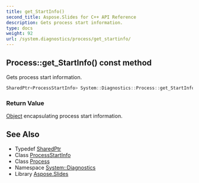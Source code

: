 ```yaml
---
title: get_StartInfo()
second_title: Aspose.Slides for C++ API Reference
description: Gets process start information.
type: docs
weight: 92
url: /system.diagnostics/process/get_startinfo/
---
```

## Process::get_StartInfo() const method


Gets process start information.

```cpp
SharedPtr<ProcessStartInfo> System::Diagnostics::Process::get_StartInfo() const
```


### Return Value

[Object](../../../system/object/) encapsulating process start information.

## See Also

* Typedef [SharedPtr](../../../system/sharedptr/)
* Class [ProcessStartInfo](../../processstartinfo/)
* Class [Process](../)
* Namespace [System::Diagnostics](../../)
* Library [Aspose.Slides](../../../)